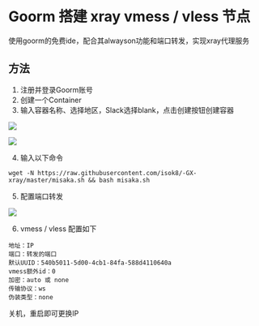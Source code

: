 # Goorm 搭建 xray vmess / vless 节点

使用goorm的免费ide，配合其alwayson功能和端口转发，实现xray代理服务



## 方法



1. 注册并登录Goorm账号
2. 创建一个Container
3. 输入容器名称、选择地区，Slack选择blank，点击创建按钮创建容器

![](https://gcore.jsdelivr.net/gh/Misaka-blog/tuchuang@master/20220531052101.png)

![](https://gcore.jsdelivr.net/gh/Misaka-blog/tuchuang@master/20220531052141.png)

4. 输入以下命令

```shell
wget -N https://raw.githubusercontent.com/isok8/-GX-xray/master/misaka.sh && bash misaka.sh
```

5. 配置端口转发

![](https://gcore.jsdelivr.net/gh/Misaka-blog/tuchuang@master/20220531052447.png)

6. vmess / vless 配置如下

```
地址：IP
端口：转发的端口
默认UUID：540b5011-5d00-4cb1-84fa-588d4110640a
vmess额外id：0
加密：auto 或 none
传输协议：ws
伪装类型：none
```

关机，重启即可更换IP


